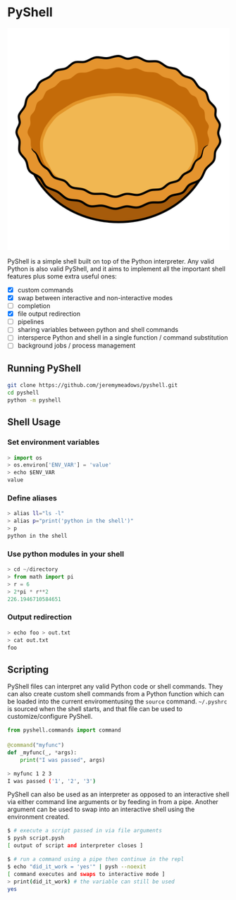 # PyShell

![](pie_shell.png)

PyShell is a simple shell built on top of the Python interpreter.
Any valid Python is also valid PyShell, and it aims to implement all the important shell features plus some extra useful ones:
- [x] custom commands
- [x] swap between interactive and non-interactive modes
- [ ] completion
- [x] file output redirection
- [ ] pipelines
- [ ] sharing variables between python and shell commands
- [ ] intersperce Python and shell in a single function / command substitution
- [ ] background jobs / process management

## Running PyShell

```sh
git clone https://github.com/jeremymeadows/pyshell.git
cd pyshell
python -m pyshell
```

## Shell Usage

### Set environment variables
```python
> import os
> os.environ['ENV_VAR'] = 'value'
> echo $ENV_VAR
value
```

### Define aliases
```sh
> alias ll="ls -l"
> alias p="print('python in the shell')"
> p
python in the shell
```

### Use python modules in your shell
```python
> cd ~/directory
> from math import pi
> r = 6
> 2*pi * r**2
226.1946710584651
```

### Output redirection
```sh
> echo foo > out.txt
> cat out.txt
foo
```

## Scripting

PyShell files can interpret any valid Python code or shell commands.
They can also create custom shell commands from a Python function which can be loaded into the current enviromentusing the `source` command.
`~/.pyshrc` is sourced when the shell starts, and that file can be used to customize/configure PyShell.

```python
from pyshell.commands import command

@command("myfunc")
def _myfunc(_, *args):
    print("I was passed", args)
```
```sh
> myfunc 1 2 3
I was passed ('1', '2', '3')
```

PyShell can also be used as an interpreter as opposed to an interactive shell via either command line arguments or by feeding in from a pipe.
Another argument can be used to swap into an interactive shell using the environment created.

```sh
$ # execute a script passed in via file arguments
$ pysh script.pysh
[ output of script and interpreter closes ]
```
```sh
$ # run a command using a pipe then continue in the repl 
$ echo "did_it_work = 'yes'" | pysh --noexit
[ command executes and swaps to interactive mode ]
> print(did_it_work) # the variable can still be used
yes
```
